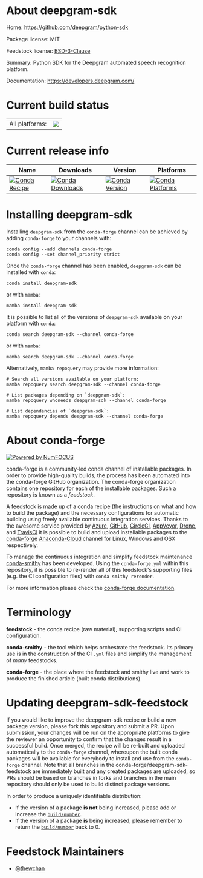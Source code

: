 About deepgram-sdk
==================

Home: https://github.com/deepgram/python-sdk

Package license: MIT

Feedstock license: [BSD-3-Clause](https://github.com/conda-forge/deepgram-sdk-feedstock/blob/main/LICENSE.txt)

Summary: Python SDK for the Deepgram automated speech recognition platform.

Documentation: https://developers.deepgram.com/

Current build status
====================


<table><tr><td>All platforms:</td>
    <td>
      <a href="https://dev.azure.com/conda-forge/feedstock-builds/_build/latest?definitionId=17274&branchName=main">
        <img src="https://dev.azure.com/conda-forge/feedstock-builds/_apis/build/status/deepgram-sdk-feedstock?branchName=main">
      </a>
    </td>
  </tr>
</table>

Current release info
====================

| Name | Downloads | Version | Platforms |
| --- | --- | --- | --- |
| [![Conda Recipe](https://img.shields.io/badge/recipe-deepgram--sdk-green.svg)](https://anaconda.org/conda-forge/deepgram-sdk) | [![Conda Downloads](https://img.shields.io/conda/dn/conda-forge/deepgram-sdk.svg)](https://anaconda.org/conda-forge/deepgram-sdk) | [![Conda Version](https://img.shields.io/conda/vn/conda-forge/deepgram-sdk.svg)](https://anaconda.org/conda-forge/deepgram-sdk) | [![Conda Platforms](https://img.shields.io/conda/pn/conda-forge/deepgram-sdk.svg)](https://anaconda.org/conda-forge/deepgram-sdk) |

Installing deepgram-sdk
=======================

Installing `deepgram-sdk` from the `conda-forge` channel can be achieved by adding `conda-forge` to your channels with:

```
conda config --add channels conda-forge
conda config --set channel_priority strict
```

Once the `conda-forge` channel has been enabled, `deepgram-sdk` can be installed with `conda`:

```
conda install deepgram-sdk
```

or with `mamba`:

```
mamba install deepgram-sdk
```

It is possible to list all of the versions of `deepgram-sdk` available on your platform with `conda`:

```
conda search deepgram-sdk --channel conda-forge
```

or with `mamba`:

```
mamba search deepgram-sdk --channel conda-forge
```

Alternatively, `mamba repoquery` may provide more information:

```
# Search all versions available on your platform:
mamba repoquery search deepgram-sdk --channel conda-forge

# List packages depending on `deepgram-sdk`:
mamba repoquery whoneeds deepgram-sdk --channel conda-forge

# List dependencies of `deepgram-sdk`:
mamba repoquery depends deepgram-sdk --channel conda-forge
```


About conda-forge
=================

[![Powered by
NumFOCUS](https://img.shields.io/badge/powered%20by-NumFOCUS-orange.svg?style=flat&colorA=E1523D&colorB=007D8A)](https://numfocus.org)

conda-forge is a community-led conda channel of installable packages.
In order to provide high-quality builds, the process has been automated into the
conda-forge GitHub organization. The conda-forge organization contains one repository
for each of the installable packages. Such a repository is known as a *feedstock*.

A feedstock is made up of a conda recipe (the instructions on what and how to build
the package) and the necessary configurations for automatic building using freely
available continuous integration services. Thanks to the awesome service provided by
[Azure](https://azure.microsoft.com/en-us/services/devops/), [GitHub](https://github.com/),
[CircleCI](https://circleci.com/), [AppVeyor](https://www.appveyor.com/),
[Drone](https://cloud.drone.io/welcome), and [TravisCI](https://travis-ci.com/)
it is possible to build and upload installable packages to the
[conda-forge](https://anaconda.org/conda-forge) [Anaconda-Cloud](https://anaconda.org/)
channel for Linux, Windows and OSX respectively.

To manage the continuous integration and simplify feedstock maintenance
[conda-smithy](https://github.com/conda-forge/conda-smithy) has been developed.
Using the ``conda-forge.yml`` within this repository, it is possible to re-render all of
this feedstock's supporting files (e.g. the CI configuration files) with ``conda smithy rerender``.

For more information please check the [conda-forge documentation](https://conda-forge.org/docs/).

Terminology
===========

**feedstock** - the conda recipe (raw material), supporting scripts and CI configuration.

**conda-smithy** - the tool which helps orchestrate the feedstock.
                   Its primary use is in the construction of the CI ``.yml`` files
                   and simplify the management of *many* feedstocks.

**conda-forge** - the place where the feedstock and smithy live and work to
                  produce the finished article (built conda distributions)


Updating deepgram-sdk-feedstock
===============================

If you would like to improve the deepgram-sdk recipe or build a new
package version, please fork this repository and submit a PR. Upon submission,
your changes will be run on the appropriate platforms to give the reviewer an
opportunity to confirm that the changes result in a successful build. Once
merged, the recipe will be re-built and uploaded automatically to the
`conda-forge` channel, whereupon the built conda packages will be available for
everybody to install and use from the `conda-forge` channel.
Note that all branches in the conda-forge/deepgram-sdk-feedstock are
immediately built and any created packages are uploaded, so PRs should be based
on branches in forks and branches in the main repository should only be used to
build distinct package versions.

In order to produce a uniquely identifiable distribution:
 * If the version of a package **is not** being increased, please add or increase
   the [``build/number``](https://docs.conda.io/projects/conda-build/en/latest/resources/define-metadata.html#build-number-and-string).
 * If the version of a package **is** being increased, please remember to return
   the [``build/number``](https://docs.conda.io/projects/conda-build/en/latest/resources/define-metadata.html#build-number-and-string)
   back to 0.

Feedstock Maintainers
=====================

* [@thewchan](https://github.com/thewchan/)

